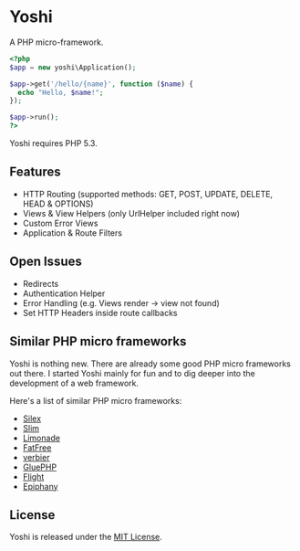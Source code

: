 # Yoshi

A PHP micro-framework.

```php
<?php
$app = new yoshi\Application();

$app->get('/hello/{name}', function ($name) {
  echo "Hello, $name!";
});

$app->run();
?>
```

Yoshi requires PHP 5.3.


## Features

* HTTP Routing (supported methods: GET, POST, UPDATE, DELETE, HEAD & OPTIONS)
* Views & View Helpers (only UrlHelper included right now)
* Custom Error Views
* Application & Route Filters


## Open Issues

* Redirects
* Authentication Helper
* Error Handling (e.g. Views render -> view not found)
* Set HTTP Headers inside route callbacks


## Similar PHP micro frameworks

Yoshi is nothing new. There are already some good PHP micro frameworks out there. I started Yoshi mainly for fun and to dig deeper into the development of a web framework.

Here's a list of similar PHP micro frameworks:

 * [Silex][1]
 * [Slim][2]
 * [Limonade][3]
 * [FatFree][4]
 * [verbier][5]
 * [GluePHP][6]
 * [Flight][7]
 * [Epiphany][8]


## License

Yoshi is released under the [MIT License][license].


[1]: http://silex.sensiolabs.org/
[2]: http://www.slimframework.com/
[3]: http://limonade-php.github.com/
[4]: http://bcosca.github.com/fatfree/
[5]: https://github.com/Hanse/verbier
[6]: http://gluephp.com/
[7]: http://flightphp.com/
[8]: https://github.com/jmathai/epiphany
[license]: https://github.com/holger/yoshi/blob/master/LICENSE